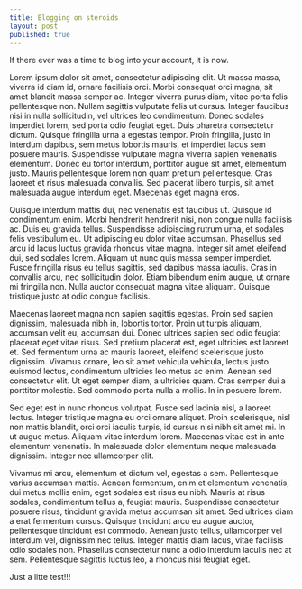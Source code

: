 ```yaml
---
title: Blogging on steroids
layout: post
published: true
---
```

If there ever was a time to blog into your account, it is now.

Lorem ipsum dolor sit amet, consectetur adipiscing elit. Ut massa massa, viverra id diam id, ornare facilisis orci. Morbi consequat orci magna, sit amet blandit massa semper ac. Integer viverra purus diam, vitae porta felis pellentesque non. Nullam sagittis vulputate felis ut cursus. Integer faucibus nisi in nulla sollicitudin, vel ultrices leo condimentum. Donec sodales imperdiet lorem, sed porta odio feugiat eget. Duis pharetra consectetur dictum. Quisque fringilla urna a egestas tempor. Proin fringilla, justo in interdum dapibus, sem metus lobortis mauris, et imperdiet lacus sem posuere mauris. Suspendisse vulputate magna viverra sapien venenatis elementum. Donec eu tortor interdum, porttitor augue sit amet, elementum justo. Mauris pellentesque lorem non quam pretium pellentesque. Cras laoreet et risus malesuada convallis. Sed placerat libero turpis, sit amet malesuada augue interdum eget. Maecenas eget magna eros.

Quisque interdum mattis dui, nec venenatis est faucibus ut. Quisque id condimentum enim. Morbi hendrerit hendrerit nisi, non congue nulla facilisis ac. Duis eu gravida tellus. Suspendisse adipiscing rutrum urna, et sodales felis vestibulum eu. Ut adipiscing eu dolor vitae accumsan. Phasellus sed arcu id lacus luctus gravida rhoncus vitae magna. Integer sit amet eleifend dui, sed sodales lorem. Aliquam ut nunc quis massa semper imperdiet. Fusce fringilla risus eu tellus sagittis, sed dapibus massa iaculis. Cras in convallis arcu, nec sollicitudin dolor. Etiam bibendum enim augue, ut ornare mi fringilla non. Nulla auctor consequat magna vitae aliquam. Quisque tristique justo at odio congue facilisis.

Maecenas laoreet magna non sapien sagittis egestas. Proin sed sapien dignissim, malesuada nibh in, lobortis tortor. Proin ut turpis aliquam, accumsan velit eu, accumsan dui. Donec ultrices sapien sed odio feugiat placerat eget vitae risus. Sed pretium placerat est, eget ultricies est laoreet et. Sed fermentum urna ac mauris laoreet, eleifend scelerisque justo dignissim. Vivamus ornare, leo sit amet vehicula vehicula, lectus justo euismod lectus, condimentum ultricies leo metus ac enim. Aenean sed consectetur elit. Ut eget semper diam, a ultricies quam. Cras semper dui a porttitor molestie. Sed commodo porta nulla a mollis. In in posuere lorem.

Sed eget est in nunc rhoncus volutpat. Fusce sed lacinia nisl, a laoreet lectus. Integer tristique magna eu orci ornare aliquet. Proin scelerisque, nisl non mattis blandit, orci orci iaculis turpis, id cursus nisi nibh sit amet mi. In ut augue metus. Aliquam vitae interdum lorem. Maecenas vitae est in ante elementum venenatis. In malesuada dolor elementum neque malesuada dignissim. Integer nec ullamcorper elit.

Vivamus mi arcu, elementum et dictum vel, egestas a sem. Pellentesque varius accumsan mattis. Aenean fermentum, enim et elementum venenatis, dui metus mollis enim, eget sodales est risus eu nibh. Mauris at risus sodales, condimentum tellus a, feugiat mauris. Suspendisse consectetur posuere risus, tincidunt gravida metus accumsan sit amet. Sed ultrices diam a erat fermentum cursus. Quisque tincidunt arcu eu augue auctor, pellentesque tincidunt est commodo. Aenean justo tellus, ullamcorper vel interdum vel, dignissim nec tellus. Integer mattis diam lacus, vitae facilisis odio sodales non. Phasellus consectetur nunc a odio interdum iaculis nec at sem. Pellentesque sagittis luctus leo, a rhoncus nisi feugiat eget.

Just a litte test!!!